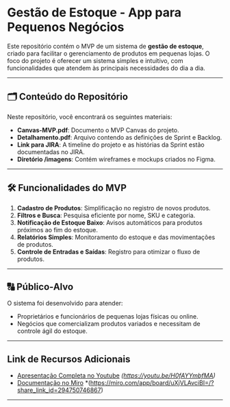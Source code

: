 # Gestão de Estoque - App para Pequenos Negócios

Este repositório contém o MVP de um sistema de **gestão de estoque**, criado para facilitar o gerenciamento de produtos em pequenas lojas. O foco do projeto é oferecer um sistema simples e intuitivo, com funcionalidades que atendem às principais necessidades do dia a dia.

---

## 🗂 Conteúdo do Repositório

Neste repositório, você encontrará os seguintes materiais:

- **Canvas-MVP.pdf**: Documento o MVP Canvas do projeto.
- **Detalhamento.pdf**: Arquivo contendo as definições de Sprint e Backlog.
- **Link para JIRA**: A timeline do projeto e as histórias da Sprint estão documentadas no JIRA.
- **Diretório /imagens**: Contém wireframes e mockups criados no Figma.
---

## 🛠️ Funcionalidades do MVP

1. **Cadastro de Produtos**: Simplificação no registro de novos produtos.
2. **Filtros e Busca**: Pesquisa eficiente por nome, SKU e categoria.
3. **Notificação de Estoque Baixo**: Avisos automáticos para produtos próximos ao fim do estoque.
4. **Relatórios Simples**: Monitoramento do estoque e das movimentações de produtos.
5. **Controle de Entradas e Saídas**: Registro para otimizar o fluxo de produtos.

---

## 🔠 Público-Alvo

O sistema foi desenvolvido para atender:

- Proprietários e funcionários de pequenas lojas físicas ou online.
- Negócios que comercializam produtos variados e necessitam de controle ágil do estoque.

---

##  Link de Recursos Adicionais

- [Apresentação Completa no Youtube](#) *(https://youtu.be/H0fAYYmbfMA)*
- [Documentação no Miro](#) *(https://miro.com/app/board/uXjVLAvciBI=/?share_link_id=294750746867)

---


